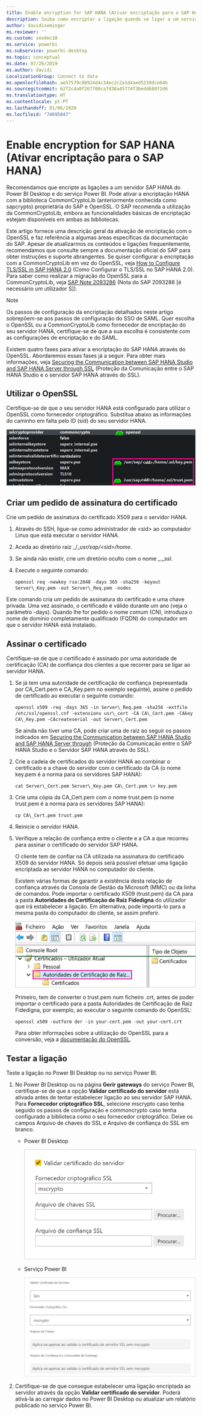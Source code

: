 ```yaml
---
title: Enable encryption for SAP HANA (Ativar encriptação para o SAP HANA)
description: Saiba como encriptar a ligação quando se ligar a um servidor HANA a partir do Power BI com o SSO de SAML.
author: davidiseminger
ms.reviewer: ''
ms.custom: seodec18
ms.service: powerbi
ms.subservice: powerbi-desktop
ms.topic: conceptual
ms.date: 07/26/2019
ms.author: davidi
LocalizationGroup: Connect to data
ms.openlocfilehash: ae57579c88924d4c34ec2c2a1d4aed5238dce64b
ms.sourcegitcommit: 6272c4a0f267708ca7d38a45774f3bedd680f2d6
ms.translationtype: HT
ms.contentlocale: pt-PT
ms.lasthandoff: 01/06/2020
ms.locfileid: "74695847"
---
```

# <a name="enable-encryption-for-sap-hana"></a>Enable encryption for SAP HANA (Ativar encriptação para o SAP HANA)

Recomendamos que encripte as ligações a um servidor SAP HANA do Power BI Desktop e do serviço Power BI. Pode ativar a encriptação HANA com a biblioteca CommonCryptoLib (anteriormente conhecida como sapcrypto) proprietária do SAP e OpenSSL. O SAP recomenda a utilização da CommonCryptoLib, embora as funcionalidades básicas de encriptação estejam disponíveis em ambas as bibliotecas.

Este artigo fornece uma descrição geral da ativação de encriptação com o OpenSSL e faz referência a algumas áreas específicas da documentação do SAP. Apesar de atualizarmos os conteúdos e ligações frequentemente, recomendamos que consulte sempre a documentação oficial do SAP para obter instruções e suporte abrangentes. Se quiser configurar a encriptação com a CommonCryptoLib em vez do OpenSSL, veja [How to Configure TLS/SSL in SAP HANA 2.0](https://blogs.sap.com/2018/11/13/how-to-configure-tlsssl-in-sap-hana-2.0/) (Como Configurar o TLS/SSL no SAP HANA 2.0). Para saber como realizar a migração do OpenSSL para a CommonCryptoLib, veja [SAP Note 2093286](https://launchpad.support.sap.com/#/notes/2093286) (Nota do SAP 2093286 [é necessário um utilizador S]).

> [!NOTE]
> Os passos de configuração da encriptação detalhados neste artigo sobrepõem-se aos passos de configuração do SSO de SAML. Quer escolha o OpenSSL ou a CommonCryptoLib como fornecedor de encriptação do seu servidor HANA, certifique-se de que a sua escolha é consistente com as configurações de encriptação e do SAML.

Existem quatro fases para ativar a encriptação do SAP HANA através do OpenSSL. Abordaremos essas fases já a seguir.  Para obter mais informações, veja [Securing the Communication between SAP HANA Studio and SAP HANA Server through SSL](https://blogs.sap.com/2015/09/28/securing-the-communication-between-sap-hana-studio-and-sap-hana-server-through-ssl/) (Proteção da Comunicação entre o SAP HANA Studio e o servidor SAP HANA através do SSL).

## <a name="use-openssl"></a>Utilizar o OpenSSL

Certifique-se de que o seu servidor HANA está configurado para utilizar o OpenSSL como fornecedor criptográfico. Substitua abaixo as informações do caminho em falta pelo ID (sid) do seu servidor HANA.

![Fornecedor Criptográfico OpenSSL](media/desktop-sap-hana-encryption/ssl-crypto-provider.png)

## <a name="create-a-certificate-signing-request"></a>Criar um pedido de assinatura do certificado

Crie um pedido de assinatura do certificado X509 para o servidor HANA.

1. Através do SSH, ligue-se como administrador de \<sid\> ao computador Linux que está executar o servidor HANA.

1. Aceda ao diretório raiz _/__usr/sap/\<sid\>/home_.

1. Se ainda não existir, crie um diretório oculto com o nome _.__ssl_.

1. Execute o seguinte comando:

    ```
    openssl req -newkey rsa:2048 -days 365 -sha256 -keyout Server\_Key.pem -out Server\_Req.pem -nodes
    ```

Este comando cria um pedido de assinatura do certificado e uma chave privada. Uma vez assinado, o certificado é válido durante um ano (veja o parâmetro -days). Quando lhe for pedido o nome comum (CN), introduza o nome de domínio completamente qualificado (FQDN) do computador em que o servidor HANA está instalado.

## <a name="get-the-certificate-signed"></a>Assinar o certificado

Certifique-se de que o certificado é assinado por uma autoridade de certificação (CA) de confiança dos clientes a que recorrer para se ligar ao servidor HANA.

1. Se já tem uma autoridade de certificação de confiança (representada por CA\_Cert.pem e CA\_Key.pem no exemplo seguinte), assine o pedido de certificado ao executar o seguinte comando:

    ```
    openssl x509 -req -days 365 -in Server\_Req.pem -sha256 -extfile /etc/ssl/openssl.cnf -extensions usr\_cert -CA CA\_Cert.pem -CAkey CA\_Key.pem -CAcreateserial -out Server\_Cert.pem
    ```

    Se ainda não tiver uma CA, pode criar uma de raiz ao seguir os passos indicados em [Securing the Communication between SAP HANA Studio and SAP HANA Server through](https://blogs.sap.com/2015/09/28/securing-the-communication-between-sap-hana-studio-and-sap-hana-server-through-ssl/) (Proteção da Comunicação entre o SAP HANA Studio e o Servidor SAP HANA através do SSL).

1. Crie a cadeia de certificados do servidor HANA ao combinar o certificado e a chave do servidor com o certificado da CA (o nome key.pem é a norma para os servidores SAP HANA):

    ```
    cat Server\_Cert.pem Server\_Key.pem CA\_Cert.pem \> key.pem
    ```

1. Crie uma cópia da CA\_Cert.pem com o nome trust.pem (o nome trust.pem é a norma para os servidores SAP HANA):

    ```
    cp CA\_Cert.pem trust.pem
    ```

1. Reinicie o servidor HANA.

1. Verifique a relação de confiança entre o cliente e a CA a que recorreu para assinar o certificado do servidor SAP HANA.

    O cliente tem de confiar na CA utilizada na assinatura do certificado X509 do servidor HANA. Só depois será possível efetuar uma ligação encriptada ao servidor HANA no computador do cliente.

    Existem várias formas de garantir a existência desta relação de confiança através da Consola de Gestão da Microsoft (MMC) ou da linha de comandos. Pode importar o certificado X509 (trust.pem) da CA para a pasta **Autoridades de Certificação de Raiz Fidedigna** do utilizador que irá estabelecer a ligação. Em alternativa, pode importá-lo para a mesma pasta do computador do cliente, se assim preferir.

    ![Pasta Autoridades de Certificação de Raiz Fidedigna](media/desktop-sap-hana-encryption/trusted-root-certification.png)

    Primeiro, tem de converter o trust.pem num ficheiro .crt, antes de poder importar o certificado para a pasta Autoridades de Certificação de Raiz Fidedigna, por exemplo, ao executar o seguinte comando do OpenSSL:

    ```
    openssl x509 -outform der -in your-cert.pem -out your-cert.crt
    ```
    
    Para obter informações sobre a utilização do OpenSSL para a conversão, veja a [documentação do OpenSSL](https://www.openssl.org/docs/manmaster/man1/x509.html).

## <a name="test-the-connection"></a>Testar a ligação

Teste a ligação no Power BI Desktop ou no serviço Power BI.

1. No Power BI Desktop ou na página **Gerir gateways** do serviço Power BI, certifique-se de que a opção **Validar certificado do servidor** está ativada antes de tentar estabelecer ligação ao seu servidor SAP HANA. Para **Fornecedor criptográfico SSL**, selecione mscrypto caso tenha seguido os passos de configuração e commoncrypto caso tenha configurado a biblioteca como o seu fornecedor criptográfico. Deixe os campos Arquivo de chaves do SSL e Arquivo de confiança do SSL em branco.

    - Power BI Desktop

        ![Certificado de validação do servidor – serviço](media/desktop-sap-hana-encryption/validate-server-certificate-service.png)

    - Serviço Power BI

        ![Certificado de validação do servidor – desktop](media/desktop-sap-hana-encryption/validate-server-certificate-desktop.png)

1. Certifique-se de que consegue estabelecer uma ligação encriptada ao servidor através da opção **Validar certificado do servidor**. Poderá ativá-la ao carregar dados no Power BI Desktop ou atualizar um relatório publicado no serviço Power BI.
